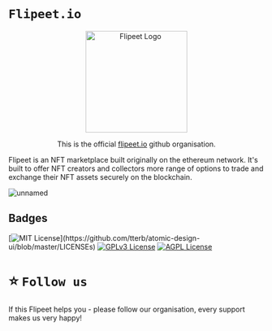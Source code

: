 # `Flipeet.io`

<p align="center">
  <a href="http://flipeet.io/" target="blank">
  <img src="https://res.cloudinary.com/dewvs0nf9/image/upload/v1651562093/Flipeet/frame_23_opunzp.png" width="200" alt="Flipeet Logo" />
  </a>
</p>

[circleci-image]: https://res.cloudinary.com/dewvs0nf9/image/upload/v1651562093/Flipeet/frame_23_opunzp.png
[circleci-url]: https://flipeet.io

  <p align="center">This is the official <a href="http://flipeet.io" target="_blank">flipeet.io</a> 
github organisation.</p>
    <p align="center">
</p>

Flipeet is an NFT marketplace built originally on the ethereum network. It's built to offer NFT creators and collectors more range of options to trade and exchange their NFT assets securely on the blockchain.

![unnamed](https://user-images.githubusercontent.com/11097108/146640298-12da8642-8580-4906-a350-826f64970916.gif)

## Badges

[![MIT License](https://img.shields.io/apm/l/atomic-design-ui.svg?)](https://github.com/tterb/atomic-design-ui/blob/master/LICENSEs)
[![GPLv3 License](https://img.shields.io/badge/License-GPL%20v3-yellow.svg)](https://opensource.org/licenses/)
[![AGPL License](https://img.shields.io/badge/license-AGPL-blue.svg)](http://www.gnu.org/licenses/agpl-3.0)

# ⭐️ `Follow us`

If this Flipeet helps you - please follow our organisation, every support makes us very happy!
